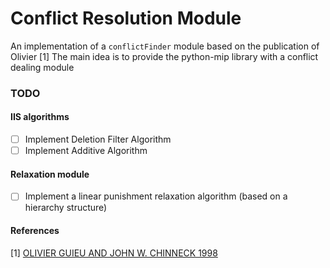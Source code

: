 # Conflict Resolution Module
An implementation of a `conflictFinder` module based on the publication of Olivier [1]
The main idea is to provide the python-mip library with a conflict dealing module

### TODO
#### IIS algorithms 
- [ ] Implement Deletion Filter Algorithm 
- [ ] Implement Additive Algorithm 

#### Relaxation module 
- [ ] Implement a linear punishment relaxation algorithm (based on a hierarchy structure)


#### References 
[1] [OLIVIER GUIEU AND JOHN W. CHINNECK 1998](http://www.sce.carleton.ca/faculty/chinneck/docs/GuieuChinneck.pdf)